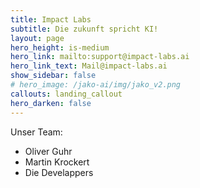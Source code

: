 ```yaml
---
title: Impact Labs
subtitle: Die zukunft spricht KI!
layout: page
hero_height: is-medium
hero_link: mailto:support@impact-labs.ai
hero_link_text: Mail@impact-labs.ai
show_sidebar: false
# hero_image: /jako-ai/img/jako_v2.png
callouts: landing_callout
hero_darken: false
---
```




Unser Team:

* Oliver Guhr
* Martin Krockert
* Die Develappers
